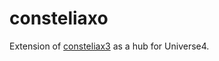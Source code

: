 # consteliaxo

Extension of [consteliax3](https://github.com/typedef-FC/consteliax3) as a hub for Universe4. 